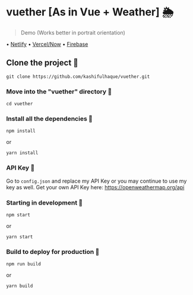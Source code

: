 # vuether [As in Vue + Weather] 🌦

> Demo (Works better in portrait orientation)

• [Netlify](https://vue-ther.netlify.app)
• [Vercel/Now](https://vuether.now.sh)
• [Firebase](https://vue-ther.web.app)

## Clone the project 👥
```
git clone https://github.com/kashifulhaque/vuether.git
```

### Move into the "vuether" directory 📂
```
cd vuether
```

### Install all the dependencies 📃
```
npm install
```
or
```
yarn install
```

### API Key 🔑
Go to ```config.json``` and replace my API Key or you may continue to use my key as well. Get your own API Key here: https://openweathermap.org/api

### Starting in development 🤖
```
npm start
```
or
```
yarn start
```

### Build to deploy for production 🚀
```
npm run build
```
or
```
yarn build
```
